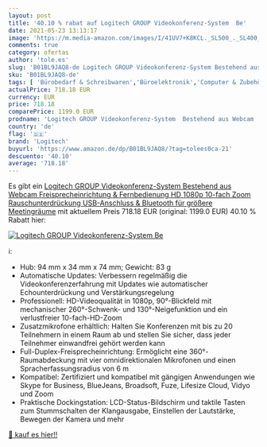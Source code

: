 ```yaml
---
layout: post
title: '40.10 % rabat auf Logitech GROUP Videokonferenz-System  Be'
date: 2021-05-23 13:13:17
image: 'https://m.media-amazon.com/images/I/41UV7+K8KCL._SL500_._SL400_.jpg'
comments: true
category: ofertas
author: 'tole.es'
slug: 'B01BL9JAQ8-de Logitech GROUP Videokonferenz-System Bestehend aus Webcam...'
sku: 'B01BL9JAQ8-de'
tags: [ 'Bürobedarf & Schreibwaren','Büroelektronik','Computer & Zubehör','Computer Audio & Video Zubehör','Webcams, Headsets & Mikrofone','Zubehör','logitech', ]
actualPrice: 718.18 EUR
currency: EUR
price: 718.18
comparePrice: 1199.0 EUR
prodname: 'Logitech GROUP Videokonferenz-System  Bestehend aus Webcam  Freisprecheinrichtung & Fernbedienung  HD 1080p  10-fach Zoom  Rauschunterdrückung  USB-Anschluss & Bluetooth  für größere Meetingräume'
country: 'de'
flag: '🇩🇪'
brand: 'Logitech'
buyurl: 'https://www.amazon.de/dp/B01BL9JAQ8/?tag=tolees0ca-21'
descuento: '40.10'
average: '718.18'
---
```


Es gibt ein [Logitech GROUP Videokonferenz-System  Bestehend aus Webcam  Freisprecheinrichtung & Fernbedienung  HD 1080p  10-fach Zoom  Rauschunterdrückung  USB-Anschluss & Bluetooth  für größere Meetingräume](https://www.amazon.de/dp/B01BL9JAQ8/?tag=tolees0ca-21) mit aktuellem Preis 718.18 EUR (original: 1199.0 EUR) 40.10 % Rabatt hier:

[![Logitech GROUP Videokonferenz-System  Be](https://m.media-amazon.com/images/I/41UV7+K8KCL._SL500_._SL400_.jpg)](https://www.amazon.de/dp/B01BL9JAQ8/?tag=tolees0ca-21)

ℹ️:

- Hub: 94 mm x 34 mm x 74 mm; Gewicht: 83 g
- Automatische Updates: Verbessern regelmäßig die Videokonferenzerfahrung mit Updates wie automatischer Echounterdrückung und Verstärkungsregelung
- Professionell: HD-Videoqualität in 1080p, 90°-Blickfeld mit mechanischer 260°-Schwenk- und 130°-Neigefunktion und ein verlustfreier 10-fach-HD-Zoom
- Zusatzmikrofone erhältlich: Halten Sie Konferenzen mit bis zu 20 Teilnehmern in einem Raum ab und stellen Sie sicher, dass jeder Teilnehmer einwandfrei gehört werden kann
- Full-Duplex-Freisprecheinrichtung: Ermöglicht eine 360°-Raumabdeckung mit vier omnidirektionalen Mikrofonen und einen Spracherfassungsradius von 6 m
- Kompatibel: Zertifiziert und kompatibel mit gängigen Anwendungen wie Skype for Business, BlueJeans, Broadsoft, Fuze, Lifesize Cloud, Vidyo und Zoom
- Praktische Dockingstation: LCD-Status-Bildschirm und taktile Tasten zum Stummschalten der Klangausgabe, Einstellen der Lautstärke, Bewegen der Kamera und mehr

[🛒 kauf es hier!!](https://www.amazon.de/dp/B01BL9JAQ8/?tag=tolees0ca-21)
